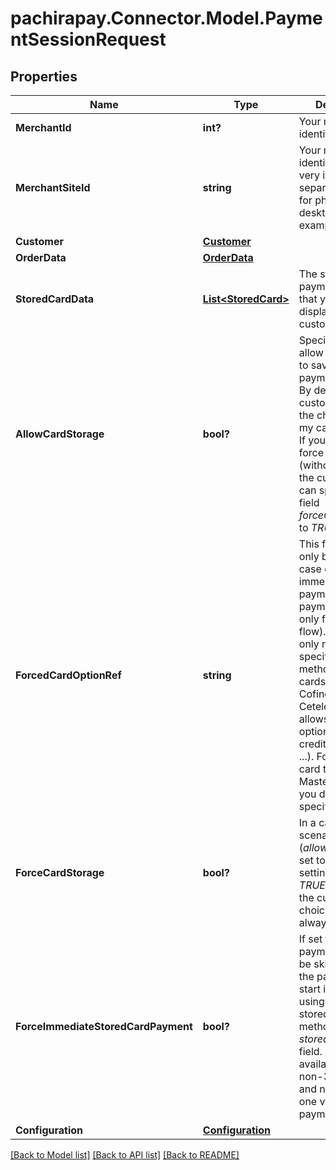 
# pachirapay.Connector.Model.PaymentSessionRequest

## Properties

Name | Type | Description | Notes
------------ | ------------- | ------------- | -------------
**MerchantId** | **int?** | Your merchant identifier. | 
**MerchantSiteId** | **string** | Your merchant site identifier. It can very if you have separate website for phone and desktop for example. | 
**Customer** | [**Customer**](Customer.md) |  | 
**OrderData** | [**OrderData**](OrderData.md) |  | 
**StoredCardData** | [**List&lt;StoredCard&gt;**](StoredCard.md) | The stored payment methods that you want to display to the customer. | [optional] 
**AllowCardStorage** | **bool?** | Specify if you allow the customer to save his payment method.   By default, the customer will have the choice (save my card : yes/no).   If you want to force the storage (without asking the customer), you can specify the field *forceCardStorage* to *TRUE* | [optional] 
**ForcedCardOptionRef** | **string** | This field should only be used in case of an immediate stored payment card payment (available only for non-3DS flow).   And it is only needed for specifics payment methods (credit cards like Cofinoga, or Cetelem), which allows a card option (debit, credit, 3x, 4x, 5x, ...).  For most of card types (VISA, MasterCard, CB), you don&#39;t have to specify anything. | [optional] 
**ForceCardStorage** | **bool?** | In a card storage scenario (*allowCardStorage* set to *TRUE*), setting this field to *TRUE* will disable the customer choice (card will always be stored) | [optional] 
**ForceImmediateStoredCardPayment** | **bool?** | If set to *TRUE*, the payment form will be skipped and the payment will start immediately using the first stored payment method from *storedCardData* field.   This is available only for non-3DS flow, and need at least one valid stored payment method. | [optional] 
**Configuration** | [**Configuration**](Configuration.md) |  | 

[[Back to Model list]](../README.md#documentation-for-models)
[[Back to API list]](../README.md#documentation-for-api-endpoints)
[[Back to README]](../README.md)

